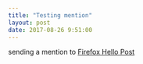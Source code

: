 ```yaml
---
title: "Testing mention"
layout: post
date: 2017-08-26 9:51:00
---
```

sending a mention to [Firefox Hello Post](https://herestomwiththeweather.com/2015/01/15/firefox-hello/)
